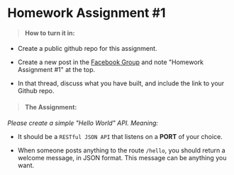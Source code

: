 # Homework Assignment #1

> #### How to turn it in:

- Create a public github repo for this assignment.

- Create a new post in the [Facebook Group](https://www.facebook.com/groups/1282717078530848/) and note "Homework Assignment #1" at the top.

- In that thread, discuss what you have built, and include the link to your Github repo.

> #### The Assignment:

_Please create a simple "Hello World" API. Meaning:_

- It should be a `RESTful JSON API` that listens on a **PORT** of your choice.

- When someone posts anything to the route `/hello`, you should return a welcome message, in JSON format. This message can be anything you want.
